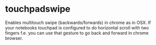 # touchpadswipe
Enables multitouch swipe (backwards/forwards) in chrome as in OSX. If your notebooks touchpad is configured to do horizontal scroll with two fingers f.e. you can use that gesture to go back and forward in chrome browser.
